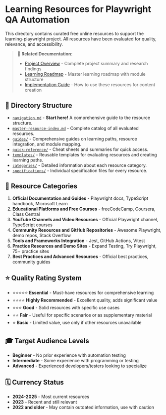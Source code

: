 # Learning Resources for Playwright QA Automation

This directory contains curated free online resources to support the learning-playwright project. All resources have been evaluated for quality, relevance, and accessibility.

> 📖 **Related Documentation**:
> - [Project Overview](../project-overview.md) - Complete project summary and research findings
> - [Learning Roadmap](../roadmaps/learning-roadmap.md) - Master learning roadmap with module structure
> - [Implementation Guide](../guides/implementation-guide.md) - How to use these resources for content creation

## 📁 Directory Structure

- [`navigation.md`](./navigation.md) - **Start here!** A comprehensive guide to the resource structure.
- [`master-resource-index.md`](./master-resource-index.md) - Complete catalog of all evaluated resources.
- [`guides/`](./guides/) - Comprehensive guides on learning paths, resource integration, and module mapping.
- [`quick-reference/`](./quick-reference/) - Cheat sheets and summaries for quick access.
- [`templates/`](./templates/) - Reusable templates for evaluating resources and creating learning paths.
- [`categories/`](./categories/) - Detailed information about each resource category.
- [`specifications/`](./specifications/) - Individual specification files for every resource.

## 🎯 Resource Categories

1. **Official Documentation and Guides** - Playwright docs, TypeScript handbook, Microsoft Learn
2. **Educational Platforms and Free Courses** - freeCodeCamp, Coursera, Class Central
3. **YouTube Channels and Video Resources** - Official Playwright channel, TypeScript courses
4. **Community Resources and GitHub Repositories** - Awesome Playwright, demo repos, Stack Overflow
5. **Tools and Frameworks Integration** - Jest, GitHub Actions, Vitest
6. **Practice Resources and Demo Sites** - Expand Testing, Try Playwright, 75+ practice sites
7. **Best Practices and Advanced Resources** - Official best practices, community guides

## ⭐ Quality Rating System

- ⭐⭐⭐⭐⭐ **Essential** - Must-have resources for comprehensive learning
- ⭐⭐⭐⭐ **Highly Recommended** - Excellent quality, adds significant value
- ⭐⭐⭐ **Good** - Solid resources with specific use cases
- ⭐⭐ **Fair** - Useful for specific scenarios or as supplementary material
- ⭐ **Basic** - Limited value, use only if other resources unavailable

## 🎓 Target Audience Levels

- **Beginner** - No prior experience with automation testing
- **Intermediate** - Some experience with programming or testing
- **Advanced** - Experienced developers/testers looking to specialize

## 🗓️ Currency Status

- **2024-2025** - Most current resources
- **2023** - Recent and still relevant
- **2022 and older** - May contain outdated information, use with caution